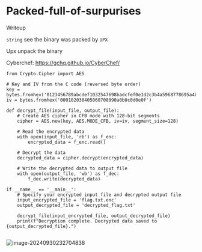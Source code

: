 # Packed-full-of-surpurises

Writeup

`string` see the binary was packed by `UPX`

Upx unpack the binary

Cyberchef: https://gchq.github.io/CyberChef/

```
from Crypto.Cipher import AES

# Key and IV from the C code (reversed byte order)
key = bytes.fromhex('0123456789abcdef1032547698badcfef0e1d2c3b4a5968778695a4b3c2d1e0f')
iv = bytes.fromhex('000102030405060708090a0b0c0d0e0f')

def decrypt_file(input_file, output_file):
    # Create AES cipher in CFB mode with 128-bit segments
    cipher = AES.new(key, AES.MODE_CFB, iv=iv, segment_size=128)

    # Read the encrypted data
    with open(input_file, 'rb') as f_enc:
        encrypted_data = f_enc.read()

    # Decrypt the data
    decrypted_data = cipher.decrypt(encrypted_data)

    # Write the decrypted data to output file
    with open(output_file, 'wb') as f_dec:
        f_dec.write(decrypted_data)

if __name__ == '__main__':
    # Specify your encrypted input file and decrypted output file
    input_encrypted_file = 'flag.txt.enc'
    output_decrypted_file = 'decrypted_flag.txt'

    decrypt_file(input_encrypted_file, output_decrypted_file)
    print(f"Decryption complete. Decrypted data saved to {output_decrypted_file}.")


```

![image-20240930232704838](https://api.2h0ng.wiki:443/noteimages/2024/09/30/23-27-05-6722a6bc68ec20c9e2f282db26ada28c.png)